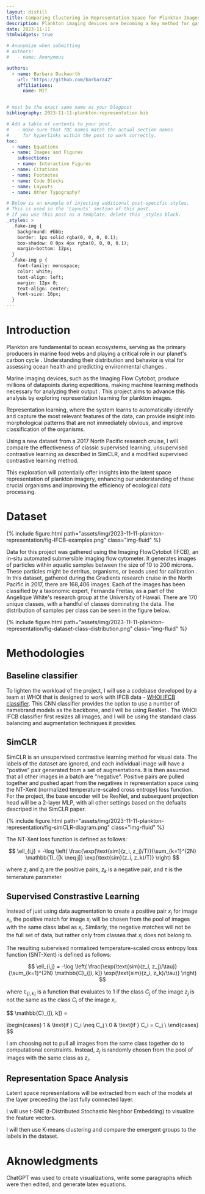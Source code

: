 ```yaml
---
layout: distill
title: Comparing Clustering in Representation Space for Plankton Images 
description: Plankton imaging devices are becoming a key method for gathering in-situ data about plankton communities. These instruments can produce millions of images so automatic processes are necessary for extracting information from the images, making the application of machine learning to plankton data a key step in advancing the study of ocean biogeochemistry. In this project I will explore how the representation of plankton images in the latent space differs between classic supervised learning, the unsupervised contrastive learning method descriped in SimCLR, and a modified supervised contrastive learning method. 
date: 2023-11-11
htmlwidgets: true

# Anonymize when submitting
# authors:
#   - name: Anonymous

authors:
  - name: Barbara Duckworth
    url: "https://github.com/barbara42"
    affiliations:
      name: MIT


# must be the exact same name as your blogpost
bibliography: 2023-11-11-plankton-representation.bib  

# Add a table of contents to your post.
#   - make sure that TOC names match the actual section names
#     for hyperlinks within the post to work correctly.
toc:
  - name: Equations
  - name: Images and Figures
    subsections:
    - name: Interactive Figures
  - name: Citations
  - name: Footnotes
  - name: Code Blocks
  - name: Layouts
  - name: Other Typography?

# Below is an example of injecting additional post-specific styles.
# This is used in the 'Layouts' section of this post.
# If you use this post as a template, delete this _styles block.
_styles: >
  .fake-img {
    background: #bbb;
    border: 1px solid rgba(0, 0, 0, 0.1);
    box-shadow: 0 0px 4px rgba(0, 0, 0, 0.1);
    margin-bottom: 12px;
  }
  .fake-img p {
    font-family: monospace;
    color: white;
    text-align: left;
    margin: 12px 0;
    text-align: center;
    font-size: 16px;
  }
---
```

# Introduction 

Plankton are fundamental to ocean ecosystems, serving as the primary producers in marine food webs and playing a critical role in our planet's carbon cycle <d-cite key="falkowski_role_1994"></d-cite>. Understanding their distribution and behavior is vital for assessing ocean health and predicting environmental changes <d-cite key="treguer_influence_2018"></d-cite>. 

Marine imaging devices, such as the Imaging Flow Cytobot, produce millions of datapoints during expeditions, making machine learning methods necessary for analyzing their output <d-cite key="olson_submersible_2007"></d-cite><d-cite key="sosik_automated_2007"></d-cite>. This project aims to advance this analysis by exploring representation learning for plankton images. 

Representation learning, where the system learns to automatically identify and capture the most relevant features of the data, can provide insight into morphological patterns that are not immediately obvious, and improve classification of the organisms<d-cite key="bengio_representation_2014"></d-cite>. 

Using a new dataset from a 2017 North Pacific research cruise<d-cite key="white_gradients2-mgl1704-ifcb-abundance_2020-04-01_v10_2020"></d-cite>, I will compare the effectiveness of classic supervised learning, unsupervised contrastive learning as described in SimCLR, and a modified supervised contrastive learning method. 

This exploration will potentially offer insights into the latent space representation of plankton imagery, enhancing our understanding of these crucial organisms and improving the efficiency of ecological data processing.

# Dataset  

{% include figure.html path="assets/img/2023-11-11-plankton-representation/fig-IFCB-examples.png" class="img-fluid" %}

Data for this project was gathered using the Imaging FlowCytobot (IFCB), an in-situ automated submersible imaging flow cytometer. It generates images of particles within aquatic samples between the size of 10 to 200 microns. These particles might be detritus, organisms, or beads used for calibration <d-cite key="olson_submersible_2007"></d-cite>. In this dataset, gathered during the Gradients research cruise in the North Pacific in 2017, there are 168,406 images. Each of the images has been classified by a taxonomic expert, Fernanda Freitas, as a part of the Angelique White's research group at the University of Hawaii<d-cite key="white_gradients2-mgl1704-ifcb-abundance_2020-04-01_v10_2020"></d-cite>. There are 170 unique classes, with a handful of classes dominating the data. The distribution of samples per class can be seen in the figure below. 

{% include figure.html path="assets/img/2023-11-11-plankton-representation/fig-dataset-class-distribution.png" class="img-fluid" %} 

# Methodologies 

## Baseline classifier 

To lighten the workload of the project, I will use a codebase developed by a team at WHOI that is designed to work with IFCB data - [WHOI IFCB classifier](https://github.com/WHOIGit/ifcb_classifier). This CNN classifier provides the option to use a number of namebrand models as the backbone, and I will be using ResNet <d-cite key="he_deep_2016"></d-cite>. The WHOI IFCB classifier first resizes all images, and I will be using the standard class balancing and augmentation techniques it provides.

## SimCLR

SimCLR is an unsupervised contrastive learning method for visual data. The labels of the dataset are ignored, and each individual image will have a "postive" pair generated from a set of augmentations. It is then assumed that all other images in a batch are "negative". Positive pairs are pulled together and pushed apart from the negatives in representation space using the NT-Xent (normalized temperature-scaled cross entropy) loss function. For the project, the base encoder will be ResNet, and subsequent projection head will be a 2-layer MLP, with all other settings based on the defualts descriped in the SimCLR paper<d-cite key="chen_simple_2020"></d-cite>.

{% include figure.html path="assets/img/2023-11-11-plankton-representation/fig-simCLR-diagram.png" class="img-fluid" %}

The NT-Xent loss function is defined as follows:

$$
\ell_{i,j} = -\log \left( \frac{\exp(\text{sim}(z_i, z_j)/T)}{\sum_{k=1}^{2N} \mathbb{1}_{[k \neq j]} \exp(\text{sim}(z_i, z_k)/T)} \right)
$$


where $z_i$ and $z_j$ are the positive pairs, $z_k$ is a negative pair, and $\tau$ is the temerature parameter<d-cite key="chen_simple_2020"></d-cite>.


## Supervised Constrastive Learning

Instead of just using data augmentation to create a positive pair $x_j$ for image $x_i$, the positive match for image $x_i$ will be chosen from the pool of images with the same class label as $x_i$. Similarly, the negative matches will not be the full set of data, but rather only from classes that $x_i$ does not belong to. 

The resulting subervised normalized temperature-scaled cross entropy loss function (SNT-Xent) is defined as follows:

$$
\ell_{i,j} = -\log \left( \frac{\exp(\text{sim}(z_i, z_j)/\tau)}{\sum_{k=1}^{2N} \mathbb{C}_{[i, k]} \exp(\text{sim}(z_i, z_k)/\tau)} \right)
$$

where $\mathbb{C}_{[i, k]}$ is a function that evaluates to 1 if the class $C_j$ of the image $z_j$ is not the same as the class $C_i$ of the image $x_i$. 

$$
\mathbb{C}_{[i, k]} = 
 
\begin{cases} 
1 & \text{if } C_i \neq C_j \\
0 & \text{if } C_i = C_j \\
\end{cases}
$$

I am choosing not to pull all images from the same class together do to computational constraints. Instead, $z_j$ is randomly chosen from the pool of images with the same class as $z_i$. 

## Representation Space Analysis 

Latent space representations will be extracted from each of the models at the layer preceeding the last fully connected layer. 

I will use t-SNE (t-Distributed Stochastic Neighbor Embedding) to visualize the feature vectors<d-cite key="vanderMaaten2008tsne"></d-cite>. 

I will then use K-means clustering and compare the emergent groups to the labels in the dataset.<d-cite key="kanungo_efficient_2002"></d-cite>

# Aknowledgments

ChatGPT was used to create visualizations, write some paragraphs which were then edited, and generate latex equations. 